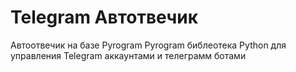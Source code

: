 # Telegram Автотвечик
Автоотвечик на базе Pyrogram
Pyrogram библеотека Python для управления Telegram аккаунтами и телеграмм ботами
